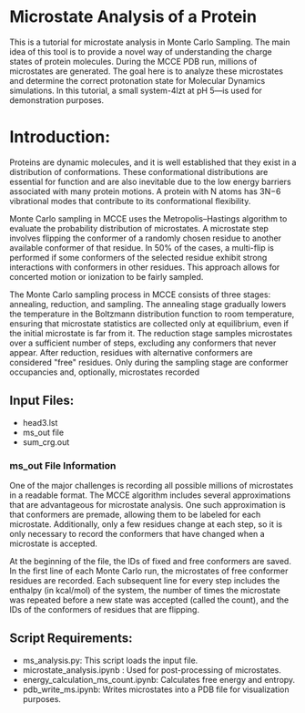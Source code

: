# Microstate Analysis of a Protein
This is a tutorial for microstate analysis in Monte Carlo Sampling.
The main idea of this tool is to provide a novel way of understanding the charge states of protein molecules. During the MCCE PDB run, millions of microstates are generated. The goal here is to analyze these microstates and determine the correct protonation state for Molecular Dynamics simulations. In this tutorial, a small system-4lzt at pH 5—is used for demonstration purposes.

# Introduction:
Proteins are dynamic molecules, and it is well established that they exist in a distribution of conformations. These conformational distributions are essential for function and are also inevitable due to the low energy barriers associated with many protein motions. A protein with N atoms has 3N−6 vibrational modes that contribute to its conformational flexibility.

Monte Carlo sampling in MCCE uses the Metropolis–Hastings algorithm to evaluate the probability distribution of microstates. A microstate step involves flipping the conformer of a randomly chosen residue to another available conformer of that residue. In 50% of the cases, a multi-flip is performed if some conformers of the selected residue exhibit strong interactions with conformers in other residues. This approach allows for concerted motion or ionization to be fairly sampled.

The Monte Carlo sampling process in MCCE consists of three stages: annealing, reduction, and sampling. The annealing stage gradually lowers the temperature in the Boltzmann distribution function to room temperature, ensuring that microstate statistics are collected only at equilibrium, even if the initial microstate is far from it. The reduction stage samples microstates over a sufficient number of steps, excluding any conformers that never appear. After reduction, residues with alternative conformers are considered "free" residues. Only during the sampling stage are conformer occupancies and, optionally, microstates recorded





## Input Files:
- head3.lst 
- ms_out file
- sum_crg.out

### ms_out File Information
One of the major challenges is recording all possible millions of microstates in a readable format. The MCCE algorithm includes several approximations that are advantageous for microstate analysis. One such approximation is that conformers are premade, allowing them to be labeled for each microstate. Additionally, only a few residues change at each step, so it is only necessary to record the conformers that have changed when a microstate is accepted.

At the beginning of the file, the IDs of fixed and free conformers are saved. In the first line of each Monte Carlo run, the microstates of free conformer residues are recorded. Each subsequent line for every step includes the enthalpy (in kcal/mol) of the system, the number of times the microstate was repeated before a new state was accepted (called the count), and the IDs of the conformers of residues that are flipping.


## Script Requirements:
  - ms_analysis.py: This script loads the input file.
  - microstate_analysis.ipynb : Used for post-processing of microstates.
  - energy_calculation_ms_count.ipynb: Calculates free energy and entropy.
  - pdb_write_ms.ipynb: Writes microstates into a PDB file for visualization purposes.

  
  
  
 
